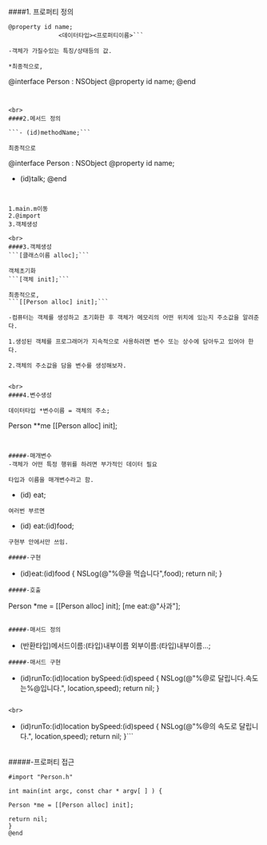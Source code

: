 

####1. 프로퍼티 정의
```
@property id name;
              <데이터타입><프로퍼티이름>```

-객체가 가질수있는 특징/상태등의 값.

*최종적으로,
```
@interface Person : NSObject
@property id name;
@end
```


<br>
####2.메서드 정의

```- (id)methodName;```

최종적으로
```
@interface Person : NSObject
@property id name;
- (id)talk;
@end
```


1.main.m이동
2.@import
3.객체생성

<br>
####3.객체생성
```[클래스이름 alloc];```

객체초기화
```[객체 init];```

최종적으로,
```[[Person alloc] init];```

-컴퓨터는 객체를 생성하고 초기화한 후 객체가 메모리의 어떤 위치에 있는지 주소값을 알려준다.

1.생성된 객체를 프로그래머가 지속적으로 사용하려면 변수 또는 상수에 담아두고 있어야 한다.

2.객체의 주소값을 담을 변수를 생성해보자.


<br>
####4.변수생성

데이터타입 *변수이름 = 객체의 주소;
```
Person **me [[Person alloc] init];
```


#####-매개변수
-객체가 어떤 특정 행위를 하려면 부가적인 데이터 필요

타입과 이름을 매개변수라고 함.
```
- (id) eat;
```
여러번 부르면 
```
- (id) eat:(id)food;
```
구현부 안에서만 쓰임.

#####-구현
```
- (id)eat:(id)food {
NSLog(@"%@을 먹습니다",food);
return nil;
}
```
#####-호출
```
Person *me = [[Person alloc] init];
[me eat:@"사과"];
```

#####-매서드 정의
```
- (반환타입)메서드이름:(타입)내부이름
                   외부이름:(타입)내부이름...;
```
#####-매서드 구현
```
- (id)runTo:(id)location bySpeed:(id)speed {
NSLog(@"%@로 달립니다.속도는%@입니다.", location,speed);
return nil;
}
```

<br>
```
- (id)runTo:(id)location bySpeed:(id)speed {
NSLog(@"%@의 속도로 달립니다.", location,speed);
return nil;
}```

<br>
#####-프로퍼티 접근

```
#import "Person.h"

int main(int argc, const char * argv[ ] ) {

Person *me = [[Person alloc] init];

return nil;
}
@end
```




















